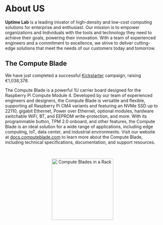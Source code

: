 # About US
**Uptime Lab** is a leading inivator of high-density and low-cost computing solutions for enterprise and enthusiast. Our mission is to empower organizations and Individuals with the tools and technology they need to achieve their goals, powering their innovation. With a team of experienced engineers and a commitment to excellence, we strive to deliver cutting-edge solutions that meet the needs of our customers today and tomorrow.

## The Compute Blade

We have just completed a successful [Kickstarter](https://www.kickstarter.com/projects/uptimelab/compute-blade/) campaign, raising €1,038,378.

The Compute Blade is a powerful 1U carrier board designed for the Raspberry Pi Compute Module 4. Developed by our team of experienced engineers and designers, the Compute Blade is versatile and flexible, supporting all Raspberry Pi CM4 variants and featuring an NVMe SSD up to 22110, gigabit Ethernet, Power over Ethernet, optional modules, hardware switchable WiFi, BT, and EEPROM write-protection, and more. With its programmable button, TPM 2.0 onboard, and other features, the Compute Blade is an ideal solution for a wide range of applications, including edge computing, IoT, data center, and industrial environments. Visit our website at [docs.computeblade.com](https://docs.computeblade.com/) to learn more about the Compute Blade, including technical specifications, documentation, and support resources.
<div align="center">
  <br />
  <p>
    <img src="https://cdn.discordapp.com/attachments/1014458643816661083/1098761720345927681/68747470733a2f2f646f63732e636f6d70757465626c6164652e636f6d2f6173736574732f696d616765732f7261636b2e6a7067.jpg" height="200" alt="Compute Blades in a Rack" />
  </p>
</div>
